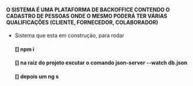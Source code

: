 #### O SISTEMA É UMA PLATAFORMA DE BACKOFFICE CONTENDO O CADASTRO DE PESSOAS ONDE O MESMO PODERÁ TER VÁRIAS QUALIFICAÇÕES (CLIENTE, FORNECEDOR, COLABORADOR)
- Sistema que esta em construção, para rodar
    ####  [] npm i
    ####  [] na raiz do projeto excutar o comando json-server --watch db.json 
    ####  [] depois um ng s
